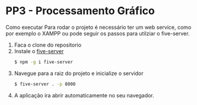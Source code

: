 # PP3 - Processamento Gráfico

Como executar
Para rodar o projeto é necessário ter um web service, como por exemplo o XAMPP ou pode seguir os passos para utilziar o five-server.

1. Faca o clone do repositorio
2. Instale o [five-server](#https://www.npmjs.com/package/five-server)
   ```sh
   $ npm -g i five-server
   ```
3. Navegue para a raiz do projeto e inicialize o servidor
   ```sh
   $ five-server . -p 8000
   ```
4. A aplicação ira abrir automaticamente no seu navegador.
